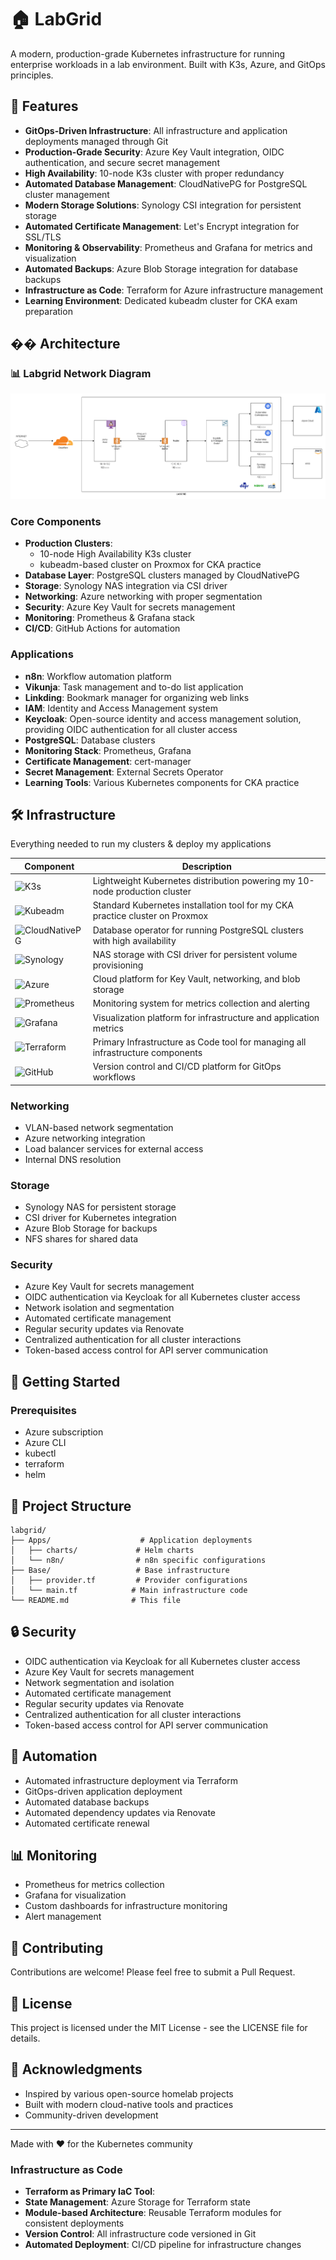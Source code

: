 # 🏠 LabGrid

A modern, production-grade Kubernetes infrastructure for running enterprise workloads in a lab environment. Built with K3s, Azure, and GitOps principles.

## 🌟 Features

- **GitOps-Driven Infrastructure**: All infrastructure and application deployments managed through Git
- **Production-Grade Security**: Azure Key Vault integration, OIDC authentication, and secure secret management
- **High Availability**: 10-node K3s cluster with proper redundancy
- **Automated Database Management**: CloudNativePG for PostgreSQL cluster management
- **Modern Storage Solutions**: Synology CSI integration for persistent storage
- **Automated Certificate Management**: Let's Encrypt integration for SSL/TLS
- **Monitoring & Observability**: Prometheus and Grafana for metrics and visualization
- **Automated Backups**: Azure Blob Storage integration for database backups
- **Infrastructure as Code**: Terraform for Azure infrastructure management
- **Learning Environment**: Dedicated kubeadm cluster for CKA exam preparation

## ��️ Architecture

### 📊 Labgrid Network Diagram

![Labgrid Network Diagram](Documentation/images/labgrid_network.png)

### Core Components

- **Production Clusters**: 
  - 10-node High Availability K3s cluster
  - kubeadm-based cluster on Proxmox for CKA practice
- **Database Layer**: PostgreSQL clusters managed by CloudNativePG
- **Storage**: Synology NAS integration via CSI driver
- **Networking**: Azure networking with proper segmentation
- **Security**: Azure Key Vault for secrets management
- **Monitoring**: Prometheus & Grafana stack
- **CI/CD**: GitHub Actions for automation

### Applications

- **n8n**: Workflow automation platform
- **Vikunja**: Task management and to-do list application
- **Linkding**: Bookmark manager for organizing web links
- **IAM**: Identity and Access Management system
- **Keycloak**: Open-source identity and access management solution, providing OIDC authentication for all cluster access
- **PostgreSQL**: Database clusters
- **Monitoring Stack**: Prometheus, Grafana
- **Certificate Management**: cert-manager
- **Secret Management**: External Secrets Operator
- **Learning Tools**: Various Kubernetes components for CKA practice

## 🛠️ Infrastructure

Everything needed to run my clusters & deploy my applications

| Component | Description |
|-----------|-------------|
| ![K3s](https://img.shields.io/badge/K3s-FFC107?style=for-the-badge&logo=kubernetes&logoColor=black) | Lightweight Kubernetes distribution powering my 10-node production cluster |
| ![Kubeadm](https://img.shields.io/badge/Kubeadm-326CE5?style=for-the-badge&logo=kubernetes&logoColor=white) | Standard Kubernetes installation tool for my CKA practice cluster on Proxmox |
| ![CloudNativePG](https://img.shields.io/badge/CloudNativePG-336791?style=for-the-badge&logo=postgresql&logoColor=white) | Database operator for running PostgreSQL clusters with high availability |
| ![Synology](https://img.shields.io/badge/Synology-1A1A1A?style=for-the-badge&logo=synology&logoColor=white) | NAS storage with CSI driver for persistent volume provisioning |
| ![Azure](https://img.shields.io/badge/Azure-0078D4?style=for-the-badge&logo=microsoftazure&logoColor=white) | Cloud platform for Key Vault, networking, and blob storage |
| ![Prometheus](https://img.shields.io/badge/Prometheus-E6522C?style=for-the-badge&logo=prometheus&logoColor=white) | Monitoring system for metrics collection and alerting |
| ![Grafana](https://img.shields.io/badge/Grafana-F46800?style=for-the-badge&logo=grafana&logoColor=white) | Visualization platform for infrastructure and application metrics |
| ![Terraform](https://img.shields.io/badge/Terraform-7B42BC?style=for-the-badge&logo=terraform&logoColor=white) | Primary Infrastructure as Code tool for managing all infrastructure components |
| ![GitHub](https://img.shields.io/badge/GitHub-181717?style=for-the-badge&logo=github&logoColor=white) | Version control and CI/CD platform for GitOps workflows |

### Networking

- VLAN-based network segmentation
- Azure networking integration
- Load balancer services for external access
- Internal DNS resolution

### Storage

- Synology NAS for persistent storage
- CSI driver for Kubernetes integration
- Azure Blob Storage for backups
- NFS shares for shared data

### Security

- Azure Key Vault for secrets management
- OIDC authentication via Keycloak for all Kubernetes cluster access
- Network isolation and segmentation
- Automated certificate management
- Regular security updates via Renovate
- Centralized authentication for all cluster interactions
- Token-based access control for API server communication

## 🚀 Getting Started

### Prerequisites

- Azure subscription
- Azure CLI
- kubectl
- terraform
- helm


## 📁 Project Structure

```
labgrid/
├── Apps/                    # Application deployments
│   ├── charts/             # Helm charts
│   └── n8n/                # n8n specific configurations
├── Base/                   # Base infrastructure
│   ├── provider.tf         # Provider configurations
│   └── main.tf            # Main infrastructure code
└── README.md              # This file
```

## 🔒 Security

- OIDC authentication via Keycloak for all Kubernetes cluster access
- Azure Key Vault for secrets management
- Network segmentation and isolation
- Automated certificate management
- Regular security updates via Renovate
- Centralized authentication for all cluster interactions
- Token-based access control for API server communication

## 🔄 Automation

- Automated infrastructure deployment via Terraform
- GitOps-driven application deployment
- Automated database backups
- Automated dependency updates via Renovate
- Automated certificate renewal

## 📊 Monitoring

- Prometheus for metrics collection
- Grafana for visualization
- Custom dashboards for infrastructure monitoring
- Alert management

## 🤝 Contributing

Contributions are welcome! Please feel free to submit a Pull Request.

## 📝 License

This project is licensed under the MIT License - see the LICENSE file for details.

## 🙏 Acknowledgments

- Inspired by various open-source homelab projects
- Built with modern cloud-native tools and practices
- Community-driven development

---

Made with ❤️ for the Kubernetes community

### Infrastructure as Code

- **Terraform as Primary IaC Tool**:
- **State Management**: Azure Storage for Terraform state
- **Module-based Architecture**: Reusable Terraform modules for consistent deployments
- **Version Control**: All infrastructure code versioned in Git
- **Automated Deployment**: CI/CD pipeline for infrastructure changes
